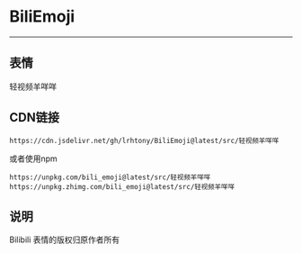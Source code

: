 # BiliEmoji
---
## 表情
轻视频羊咩咩
## CDN链接
```
https://cdn.jsdelivr.net/gh/lrhtony/BiliEmoji@latest/src/轻视频羊咩咩
```
或者使用npm
```
https://unpkg.com/bili_emoji@latest/src/轻视频羊咩咩
https://unpkg.zhimg.com/bili_emoji@latest/src/轻视频羊咩咩
```
## 说明
Bilibili 表情的版权归原作者所有
